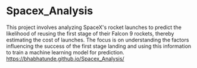 # Spacex_Analysis
This project involves analyzing SpaceX's rocket launches to predict the likelihood of reusing the first stage of their Falcon 9 rockets, thereby estimating the cost of launches. The focus is on understanding the factors influencing the success of the first stage landing and using this information to train a machine learning model for prediction.
https://bhabhatunde.github.io/Spacex_Analysis/
